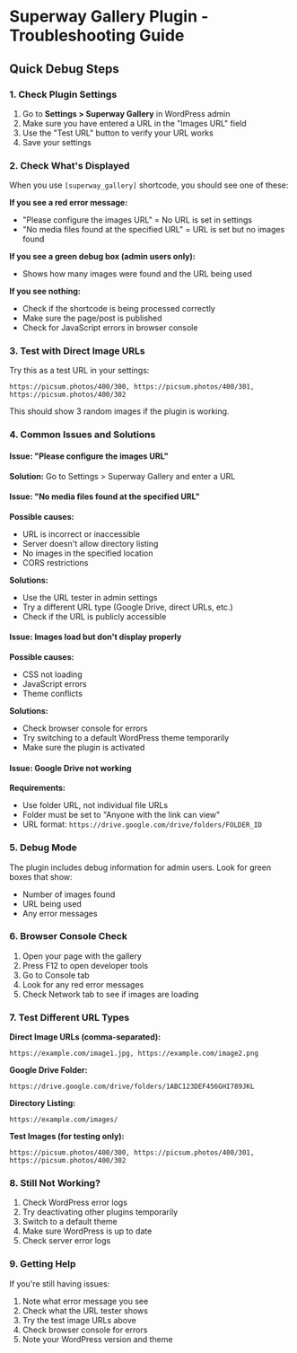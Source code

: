# Superway Gallery Plugin - Troubleshooting Guide

## Quick Debug Steps

### 1. Check Plugin Settings
1. Go to **Settings > Superway Gallery** in WordPress admin
2. Make sure you have entered a URL in the "Images URL" field
3. Use the "Test URL" button to verify your URL works
4. Save your settings

### 2. Check What's Displayed
When you use `[superway_gallery]` shortcode, you should see one of these:

**If you see a red error message:**
- "Please configure the images URL" = No URL is set in settings
- "No media files found at the specified URL" = URL is set but no images found

**If you see a green debug box (admin users only):**
- Shows how many images were found and the URL being used

**If you see nothing:**
- Check if the shortcode is being processed correctly
- Make sure the page/post is published
- Check for JavaScript errors in browser console

### 3. Test with Direct Image URLs
Try this as a test URL in your settings:
```
https://picsum.photos/400/300, https://picsum.photos/400/301, https://picsum.photos/400/302
```

This should show 3 random images if the plugin is working.

### 4. Common Issues and Solutions

#### Issue: "Please configure the images URL"
**Solution:** Go to Settings > Superway Gallery and enter a URL

#### Issue: "No media files found at the specified URL"
**Possible causes:**
- URL is incorrect or inaccessible
- Server doesn't allow directory listing
- No images in the specified location
- CORS restrictions

**Solutions:**
- Use the URL tester in admin settings
- Try a different URL type (Google Drive, direct URLs, etc.)
- Check if the URL is publicly accessible

#### Issue: Images load but don't display properly
**Possible causes:**
- CSS not loading
- JavaScript errors
- Theme conflicts

**Solutions:**
- Check browser console for errors
- Try switching to a default WordPress theme temporarily
- Make sure the plugin is activated

#### Issue: Google Drive not working
**Requirements:**
- Use folder URL, not individual file URLs
- Folder must be set to "Anyone with the link can view"
- URL format: `https://drive.google.com/drive/folders/FOLDER_ID`

### 5. Debug Mode
The plugin includes debug information for admin users. Look for green boxes that show:
- Number of images found
- URL being used
- Any error messages

### 6. Browser Console Check
1. Open your page with the gallery
2. Press F12 to open developer tools
3. Go to Console tab
4. Look for any red error messages
5. Check Network tab to see if images are loading

### 7. Test Different URL Types

**Direct Image URLs (comma-separated):**
```
https://example.com/image1.jpg, https://example.com/image2.png
```

**Google Drive Folder:**
```
https://drive.google.com/drive/folders/1ABC123DEF456GHI789JKL
```

**Directory Listing:**
```
https://example.com/images/
```

**Test Images (for testing only):**
```
https://picsum.photos/400/300, https://picsum.photos/400/301, https://picsum.photos/400/302
```

### 8. Still Not Working?
1. Check WordPress error logs
2. Try deactivating other plugins temporarily
3. Switch to a default theme
4. Make sure WordPress is up to date
5. Check server error logs

### 9. Getting Help
If you're still having issues:
1. Note what error message you see
2. Check what the URL tester shows
3. Try the test image URLs above
4. Check browser console for errors
5. Note your WordPress version and theme
